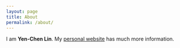 ```yaml
---
layout: page
title: About
permalink: /about/
---
```


I am **Yen-Chen Lin**. My [personal website](http://yclin.me) has much more information.
